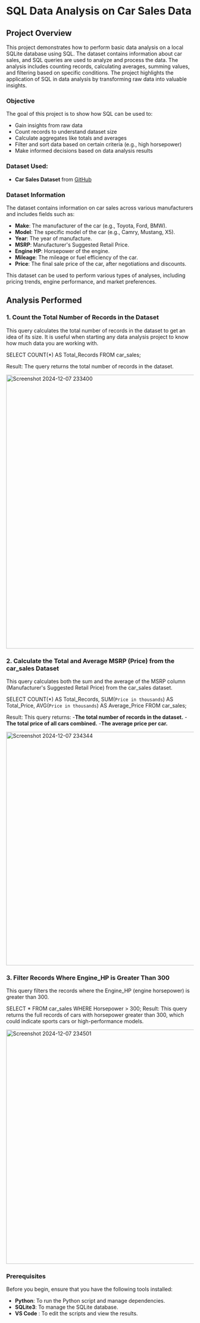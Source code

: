 # SQL Data Analysis on Car Sales Data

## Project Overview

This project demonstrates how to perform basic data analysis on a local SQLite database using SQL. The dataset contains information about car sales, and SQL queries are used to analyze and process the data. The analysis includes counting records, calculating averages, summing values, and filtering based on specific conditions. The project highlights the application of SQL in data analysis by transforming raw data into valuable insights.

### Objective
The goal of this project is to show how SQL can be used to:
- Gain insights from raw data
- Count records to understand dataset size
- Calculate aggregates like totals and averages
- Filter and sort data based on certain criteria (e.g., high horsepower)
- Make informed decisions based on data analysis results

### Dataset Used:
- **Car Sales Dataset** from [GitHub](https://github.com/chandanverma07/DataSets/blob/master/Car_sales.csv)

### Dataset Information

The dataset contains information on car sales across various manufacturers and includes fields such as:
- **Make**: The manufacturer of the car (e.g., Toyota, Ford, BMW).
- **Model**: The specific model of the car (e.g., Camry, Mustang, X5).
- **Year**: The year of manufacture.
- **MSRP**: Manufacturer's Suggested Retail Price.
- **Engine HP**: Horsepower of the engine.
- **Mileage**: The mileage or fuel efficiency of the car.
- **Price**: The final sale price of the car, after negotiations and discounts.

This dataset can be used to perform various types of analyses, including pricing trends, engine performance, and market preferences.


## Analysis Performed

### 1. Count the Total Number of Records in the Dataset

This query calculates the total number of records in the dataset to get an idea of its size. It is useful when starting any data analysis project to know how much data you are working with.

SELECT COUNT(*) AS Total_Records FROM car_sales;

Result: The query returns the total number of records in the dataset.

<img width="734" alt="Screenshot 2024-12-07 233400" src="https://github.com/user-attachments/assets/19936c7c-8989-4f9e-aa0a-f3438c073f54">


### 2. Calculate the Total and Average MSRP (Price) from the car_sales Dataset

This query calculates both the sum and the average of the MSRP column (Manufacturer's Suggested Retail Price) from the car_sales dataset.

SELECT 
    COUNT(*) AS Total_Records, 
    SUM(`Price in thousands`) AS Total_Price,
    AVG(`Price in thousands`) AS Average_Price 
FROM car_sales;

Result: This query returns:
-**The total number of records in the dataset.**
-**The total price of all cars combined.**
-**The average price per car.**

<img width="626" alt="Screenshot 2024-12-07 234344" src="https://github.com/user-attachments/assets/3dc33110-ef62-4ecb-993a-a0723ab5aecd">


### 3. Filter Records Where Engine_HP is Greater Than 300

This query filters the records where the Engine_HP (engine horsepower) is greater than 300.

SELECT * FROM car_sales WHERE Horsepower > 300;
Result: This query returns the full records of cars with horsepower greater than 300, which could indicate sports cars or high-performance models.

<img width="628" alt="Screenshot 2024-12-07 234501" src="https://github.com/user-attachments/assets/6a74fdd0-3650-455d-b520-5c84e1d8a997">



### Prerequisites

Before you begin, ensure that you have the following tools installed:

- **Python**: To run the Python script and manage dependencies.
- **SQLite3**: To manage the SQLite database.
- **VS Code** : To edit the scripts and view the results.

